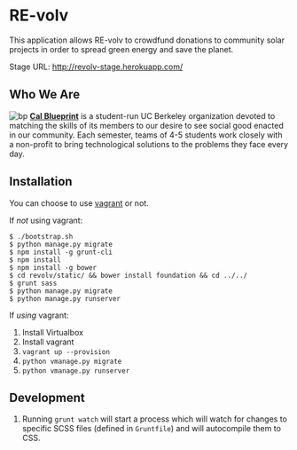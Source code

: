 RE-volv
================

This application allows RE-volv to crowdfund donations to community solar projects in order to spread green energy and save the planet.

Stage URL: http://revolv-stage.herokuapp.com/

Who We Are
----------
![bp](http://bptech.berkeley.edu/assets/logo-full-large-d6419503b443e360bc6c404a16417583.png "BP Banner")
**[Cal Blueprint](http://www.calblueprint.org/)** is a student-run UC Berkeley organization devoted to matching the skills of its members to our desire to see social good enacted in our community. Each semester, teams of 4-5 students work closely with a non-profit to bring technological solutions to the problems they face every day.


Installation
------------

You can choose to use [vagrant](http://vagrantup.com) or not.

If *not* using vagrant:

    $ ./bootstrap.sh
    $ python manage.py migrate
    $ npm install -g grunt-cli
    $ npm install
    $ npm install -g bower
    $ cd revolv/static/ && bower install foundation && cd ../../
    $ grunt sass
    $ python manage.py migrate
    $ python manage.py runserver

If *using* vagrant:

1. Install Virtualbox
2. Install vagrant
3. `vagrant up --provision`
4. `python vmanage.py migrate`
5. `python vmanage.py runserver`

Development
-----------
1. Running `grunt watch` will start a process which will watch for changes to specific SCSS files (defined in `Gruntfile`) and will autocompile them to CSS.
